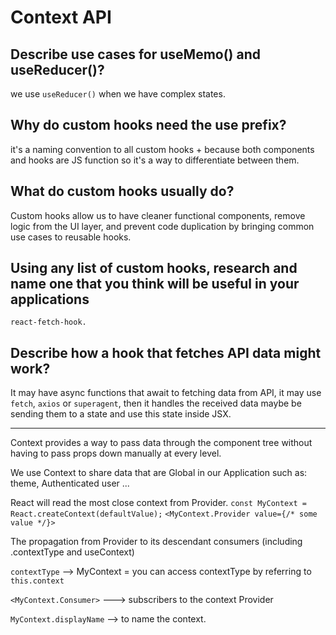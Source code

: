 # Context API

## Describe use cases for useMemo() and useReducer()?

we use `useReducer()` when we have complex states.

## Why do custom hooks need the use prefix?

it's a naming convention to all custom hooks + because both components and hooks are JS function so it's a way to differentiate between them.

## What do custom hooks usually do?

Custom hooks allow us to have cleaner functional components, remove logic from the UI layer, and prevent code duplication by bringing common use cases to reusable hooks.

## Using any list of custom hooks, research and name one that you think will be useful in your applications

`react-fetch-hook.`

## Describe how a hook that fetches API data might work?

It may have async functions that await to fetching data from API, it may use `fetch`, `axios` or `superagent`, then it handles the received data maybe be sending them to a state and use this state inside JSX.

---

Context provides a way to pass data through the component tree without having to pass props down manually at every level.

We use Context to share data that are Global in our Application such as: theme, Authenticated user ...

React will read the most close context from Provider.
`const MyContext = React.createContext(defaultValue);`
`<MyContext.Provider value={/* some value */}>`

The propagation from Provider to its descendant consumers (including .contextType and useContext)

`contextType` --> MyContext = you can access contextType by referring to `this.context`

`<MyContext.Consumer>` ---> subscribers to the context Provider

`MyContext.displayName` --> to name the context.
